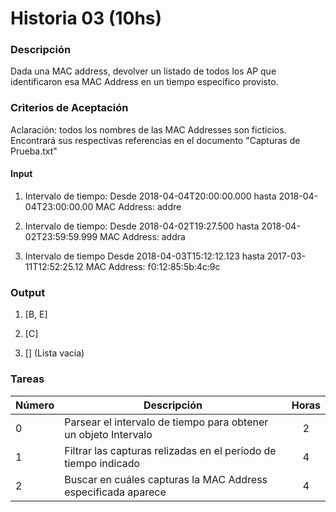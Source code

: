 # Historia 03 (10hs)

### Descripción

Dada una MAC address, devolver un listado de todos los AP que identificaron esa MAC Address en un tiempo específico provisto.

### Criterios de Aceptación

Aclaración: todos los nombres de las MAC Addresses son ficticios. Encontrará sus respectivas referencias en el documento "Capturas de Prueba.txt"

#### Input

1) Intervalo de tiempo: Desde 2018-04-04T20:00:00.000 hasta 2018-04-04T23:00:00.00 
MAC Address: addre 
	
2) Intervalo de tiempo: Desde 2018-04-02T19:27.500 hasta 2018-04-02T23:59:59.999 
MAC Address: addra

3) Intervalo de tiempo Desde 2018-04-03T15:12:12.123 hasta 2017-03-11T12:52:25.12
MAC Address: f0:12:85:5b:4c:9c  

### Output

1) [B, E]   

2) [C]

3) [] (Lista vacía)

### Tareas

| Número | Descripción | Horas | 
| ------ | ------ | :------: |
| 0 | Parsear el intervalo de tiempo para obtener un objeto Intervalo | 2 |
| 1 | Filtrar las capturas relizadas en el período de tiempo indicado | 4 |
| 2 | Buscar en cuáles capturas la MAC Address especificada aparece | 4 |

